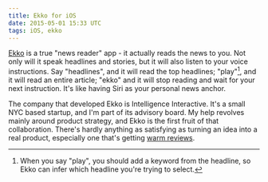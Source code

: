 ```yaml
---
title: Ekko for iOS
date: 2015-05-01 15:33 UTC
tags: iOS, ekko
---
```


[Ekko](https://itunes.apple.com/us/app/ekko-Player/id969512337) is a true "news reader" app - it actually reads the news to you. Not only will it speak headlines and stories, but it will also listen to your voice instructions. Say "headlines", and it will read the top headlines; "play"[^1], and it will read an entire article; "ekko" and it will stop reading and wait for your next instruction. It's like having Siri as your personal news anchor.

<!-- more -->

The company that developed Ekko is Intelligence Interactive. It's a small NYC based startup, and I'm part of its advisory board. My help revolves mainly around product strategy, and Ekko is the first fruit of that collaboration. There's hardly anything as satisfying as turning an idea into a real product, especially one that's getting [warm reviews](http://9to5mac.com/2015/04/30/ekko-player-ios/).

[^1]: When you say "play", you should add a keyword from the headline, so Ekko can infer which headline you're trying to select.